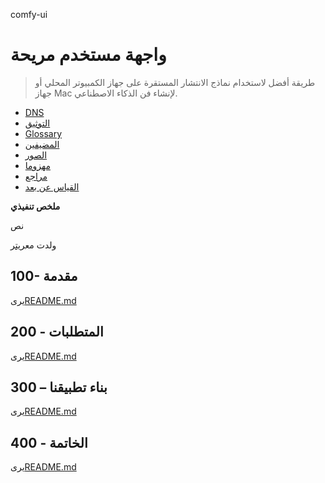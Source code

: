 comfy-ui

# واجهة مستخدم مريحة

> طريقة أفضل لاستخدام نماذج الانتشار المستقرة على جهاز الكمبيوتر المحلي أو جهاز Mac لإنشاء فن الذكاء الاصطناعي.

-   [DNS](./DNS.md)
-   [التوثيق](./DOCUMENTATION.md)
-   [Glossary](./GLOSSARY.md)
-   [المضيفين](./HOSTS.md)
-   [الصور](./IMAGES.md)
-   [مهزوما](./PODMAN.md)
-   [مراجع](./REFERENCES.md)
-   [القياس عن بعد](./TELEMETRY.md)

**ملخص تنفيذي**

نص

ولدت مع[ريتر](https://app.rytr.me)

## 100- مقدمة

يرى[README.md](./100/README.md)

## 200 - المتطلبات

يرى[README.md](./200/README.md)

## 300 – بناء تطبيقنا

يرى[README.md](./300/README.md)

## 400 - الخاتمة

يرى[README.md](./400/README.md)
